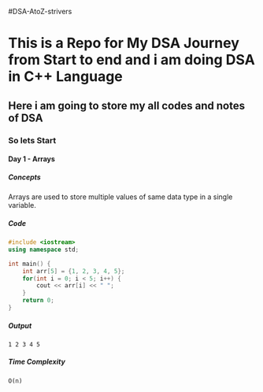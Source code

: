 #DSA-AtoZ-strivers

<h1>This is a Repo for My DSA Journey from Start to end and i am doing DSA in C++ Language</h1>

<h2>Here i am going to store my all codes and notes of DSA</h2>

<h3>So lets Start</h3>

<h4>Day 1 - Arrays</h4>

<h5>Concepts</h5>

<p>Arrays are used to store multiple values of same data type in a single variable.

<h5>Code</h5>

```cpp
#include <iostream>
using namespace std;

int main() {
    int arr[5] = {1, 2, 3, 4, 5};
    for(int i = 0; i < 5; i++) {
        cout << arr[i] << " ";
    }
    return 0;
}
```

<h5>Output</h5>

```
1 2 3 4 5
```

<h5>Time Complexity</h5>

```
O(n)
```


